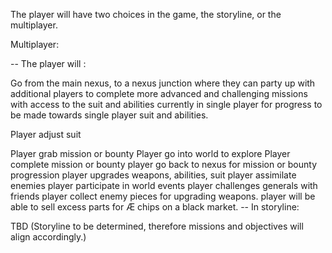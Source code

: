 The player will have two choices in the game, the storyline, or the multiplayer.

Multiplayer:

-- The player will :

Go from the main nexus, to a nexus junction where they can party up with additional players to complete more advanced and challenging missions with access to the suit and abilities currently in single player for progress to be made towards single player suit and abilities.

Player adjust suit

Player grab mission or bounty
Player go into world to explore
Player complete mission or bounty
player go back to nexus for mission or bounty progression
player upgrades weapons, abilities, suit
player assimilate enemies
player participate in world events
player challenges generals with friends
player collect enemy pieces for upgrading weapons.
player will be able to sell excess parts for Æ chips on a black market.
-- In storyline:

TBD
(Storyline to be determined, therefore missions and objectives will align accordingly.)